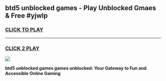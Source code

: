 
## btd5 unblocked games - Play Unblocked Gmaes & Free #yjwlp
<h3>
<a href="https://premium.freeplayer.one?title=btd5_unblocked_games&ref=03M">CLICK TO PLAY</a></h3>
<hr>

<h3>
<a href="https://premium.freeplayer.one?title=btd5_unblocked_games&ref=03M">CLICK 2 PLAY</a>
  
</h3>

<a href="https://premium.freeplayer.one?title=btd5_unblocked_games&ref=03M"><img src="https://clearcache.store/games.png"></a>


**btd5 unblocked games games unblocked: Your Gateway to Fun and Accessible Online Gaming**
